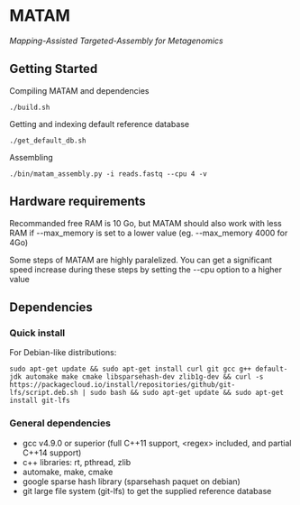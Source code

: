 # MATAM

*Mapping-Assisted Targeted-Assembly for Metagenomics* 

## Getting Started

Compiling MATAM and dependencies

`./build.sh`

Getting and indexing default reference database

`./get_default_db.sh`

Assembling

`./bin/matam_assembly.py -i reads.fastq --cpu 4 -v`

## Hardware requirements

Recommanded free RAM is 10 Go, but MATAM should also work with less RAM if --max\_memory is set to a lower value (eg. --max\_memory 4000 for 4Go)

Some steps of MATAM are highly paralelized. You can get a significant speed increase during these steps by setting the --cpu option to a higher value

## Dependencies

### Quick install

For Debian-like distributions:

`sudo apt-get update && sudo apt-get install curl git gcc g++ default-jdk automake make cmake libsparsehash-dev zlib1g-dev && curl -s https://packagecloud.io/install/repositories/github/git-lfs/script.deb.sh | sudo bash && sudo apt-get update && sudo apt-get install git-lfs`

### General dependencies

* gcc v4.9.0 or superior (full C++11 support, \<regex\> included, and partial C++14 support)
* c++ libraries: rt, pthread, zlib
* automake, make, cmake
* google sparse hash library (sparsehash paquet on debian)
* git large file system (git-lfs) to get the supplied reference database
